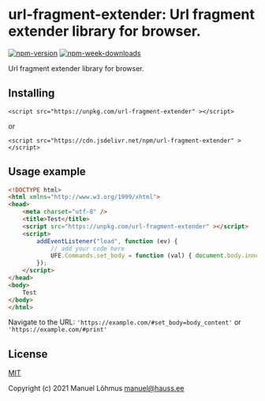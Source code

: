 # url-fragment-extender: Url fragment extender library for browser.

[![npm-version](https://badgen.net/npm/v/url-fragment-extender)](https://www.npmjs.com/package/url-fragment-extender)
[![npm-week-downloads](https://badgen.net/npm/dw/url-fragment-extender)](https://www.npmjs.com/package/url-fragment-extender)

Url fragment extender library for browser.

## Installing

`<script src="https://unpkg.com/url-fragment-extender" ></script>`

or

`<script src="https://cdn.jsdelivr.net/npm/url-fragment-extender" ></script>`

## Usage example

```html
<!DOCTYPE html>
<html xmlns="http://www.w3.org/1999/xhtml">
<head>
    <meta charset="utf-8" />
    <title>Test</title>
    <script src="https://unpkg.com/url-fragment-extender" ></script>
    <script>
        addEventListener("load", function (ev) {
            // add your code here
            UFE.Commands.set_body = function (val) { document.body.innerHTML = val; };
        });
    </script>
</head>
<body>
    Test
</body>
</html>
```


Navigate to the URL: 
`'https://example.com/#set_body=body_content'` or 
`'https://example.com/#print'`

## License

[MIT](LICENSE)

Copyright (c) 2021 Manuel L&otilde;hmus <manuel@hauss.ee>


